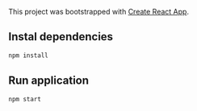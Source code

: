 This project was bootstrapped with [Create React App](https://github.com/facebook/create-react-app).

## Instal dependencies

```bash
npm install
```

## Run application
```bash
npm start
```
